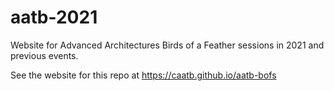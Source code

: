 # aatb-2021
Website for Advanced Architectures Birds of a Feather sessions in 2021 and previous events.

See the website for this repo at https://caatb.github.io/aatb-bofs
